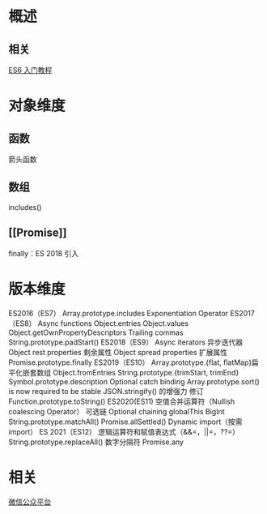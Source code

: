 # 概述
## 相关
[ES6 入门教程](https://es6.ruanyifeng.com/#docs/promise) 
# 对象维度
## 函数
箭头函数
## 数组
includes()
## [[Promise]] 
finally：ES 2018 引入
# 版本维度
ES2016（ES7）
Array.prototype.includes
Exponentiation Operator
ES2017（ES8）
Async functions
Object.entries
Object.values
Object.getOwnPropertyDescriptors
Trailing commas
String.prototype.padStart()
ES2018（ES9）
Async iterators 异步迭代器
Object rest properties 剩余属性
Object spread properties 扩展属性
Promise.prototype.finally
ES2019（ES10）
Array.prototype.{flat, flatMap}扁平化嵌套数组
Object.fromEntries
String.prototype.{trimStart, trimEnd}
Symbol.prototype.description
Optional catch binding
Array.prototype.sort() is now required to be stable
JSON.stringify() 的增强力
修订 Function.prototype.toString()
ES2020(ES11)
空值合并运算符（Nullish coalescing Operator）
可选链 Optional chaining
globalThis
BigInt
String.prototype.matchAll()
Promise.allSettled()
Dynamic import（按需 import）
ES 2021（ES12）
逻辑运算符和赋值表达式（&&=，||=，??=）
String.prototype.replaceAll()
数字分隔符
Promise.any

# 相关
[微信公众平台](https://mp.weixin.qq.com/s/GbSNPeDhllfsSP6y1LIdNg) 